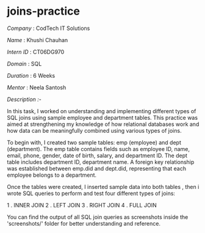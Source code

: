 # joins-practice

*Company*    : CodTech IT Solutions

*Name*       : Khushi Chauhan

*Intern ID*  : CT06DG970

*Domain*     : SQL 

*Duration*   : 6 Weeks

*Mentor*     : Neela Santosh

*Description :-*

In this task, I worked on understanding and implementing different types of SQL joins using sample employee and department tables. This practice was aimed at strengthening my knowledge of how relational databases work and how data can be meaningfully combined using various types of joins.

To begin with, I created two sample tables: emp (employee) and dept (department). The emp table contains fields such as employee ID, name, email, phone, gender, date of birth, salary, and department ID. The dept table includes department ID, department name. A foreign key relationship was established between emp.did and dept.did, representing that each employee belongs to a department.

Once the tables were created, I inserted sample data into both tables , then i wrote SQL queries to perform and test four different types of joins:

1 . INNER JOIN
2 . LEFT JOIN
3 . RIGHT JOIN
4 . FULL JOIN

You can find the output of all SQL join queries as screenshots inside the 'screenshots/' folder for better understanding and reference.














